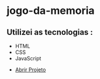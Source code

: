 # jogo-da-memoria
 
 <h2>Utilizei as tecnologias :</h2>
  <ul>
    <li>HTML</li>
    <li>CSS</li>
    <li>JavaScript</li>
  </ul>
  <ul>
 <li> <a href="https://harmonious-pasca-6163f5.netlify.app/">Abrir Projeto</li>
